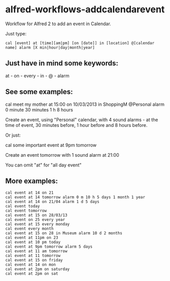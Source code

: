 # alfred-workflows-addcalendarevent

Workflow for Alfred 2 to add an event in Calendar.

Just type:

`cal [event] at [time][am|pm] [on [date]] in [location] @[calendar name] alarm [X min|hour|day|month|year]`

## Just have in mind some keywords:

at - on - every - in - @ - alarm

## See some examples:

cal meet my mother at 15:00 on 10/03/2013 in ShoppingM @Personal alarm 0 minute 30 minutes 1 h 8 hours

Create an event, using "Personal" calendar, with 4 sound alarms - at the time of event, 30 minutes before, 1 hour before and 8 hours before.

Or just:

cal some important event at 9pm tomorrow

Create an event tomorrow with 1 sound alarm at 21:00

You can omit "at" for "all day event"

## More examples:

    cal event at 14 on 21
    cal event at 14 tomorrow alarm 0 m 10 h 5 days 1 month 1 year
    cal event at 14 on 21/04 alarm 1 d 5 days
    cal event today
    cal event tomorrow
    cal event at 15 on 28/03/13
    cal event on 25 every year
    cal event at 15 every monday
    cal event every month
    cal event at 15 on 28 in Museum alarm 10 d 2 months
    cal event at 11pm on 23
    cal event at 10 pm today
    cal event at 9pm tomorrow alarm 5 days
    cal event at 11 am tomorrow
    cal event at 11 tomorrow
    cal event at 15 on friday
    cal event at 14 on mon
    cal event at 2pm on saturday
    cal event at 2pm on sat 
